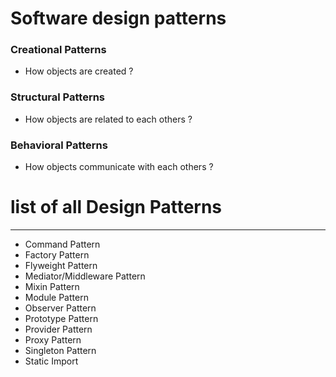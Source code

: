 # Software design patterns

### Creational Patterns

- How objects are created ?

### Structural Patterns

- How objects are related to each others ?

### Behavioral Patterns

- How objects communicate with each others ?

# list of all Design Patterns

---

- Command Pattern
- Factory Pattern
- Flyweight Pattern
- Mediator/Middleware Pattern
- Mixin Pattern
- Module Pattern
- Observer Pattern
- Prototype Pattern
- Provider Pattern
- Proxy Pattern
- Singleton Pattern
- Static Import
